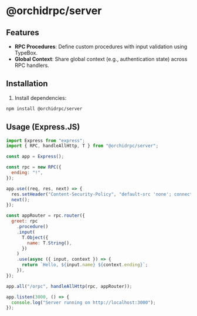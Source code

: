 # @orchidrpc/server

## Features

- **RPC Procedures**: Define custom procedures with input validation using TypeBox.
- **Global Context**: Share global context (e.g., authentication state) across RPC handlers.

## Installation

1. Install dependencies:

```bash
npm install @orchidrpc/server
```

## Usage (Express.JS)

```javascript
import Express from "express";
import { RPC, handleAllHttp, T } from "@orchidrpc/server";

const app = Express();

const rpc = new RPC({
  ending: "!", 
});

app.use((req, res, next) => {
  res.setHeader("Content-Security-Policy", "default-src 'none'; connect-src 'self' http://localhost:4000");
  next();
});

const appRouter = rpc.router({
  greet: rpc
    .procedure()
    .input(
      T.Object({
        name: T.String(),
      })
    )
    .use(async ({ input, context }) => {
      return `Hello, ${input.name} ${context.ending}`;
    }),
});

app.all("/orpc", handleAllHttp(rpc, appRouter));

app.listen(3000, () => {
  console.log("Server running on http://localhost:3000");
});
```